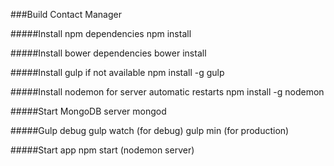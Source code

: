 ###Build Contact Manager

#####Install npm dependencies
npm install

#####Install bower dependencies
bower install

#####Install gulp if not available
npm install -g gulp

#####Install nodemon for server automatic restarts
npm install -g nodemon

#####Start MongoDB server
mongod

#####Gulp debug
gulp watch (for debug)
gulp min (for production)

#####Start app
npm start (nodemon server)